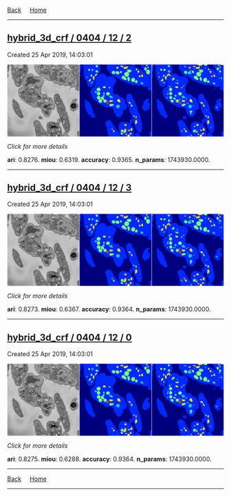
[Back](..)&nbsp;&nbsp;&nbsp;&nbsp;&nbsp;[Home](https://leapmanlab.github.io/snapshots)

---

<div class="summary"><a href="2"><h2>hybrid_3d_crf / 0404 / 12 / 2</h2></a><p>Created 25 Apr 2019, 14:03:01
</p><a href="2"><img src="2/media/summary.png" align="center"></a><p>
<i>Click for more details</i>
</p></div>

**ari**: 0.8276. **miou**: 0.6319. **accuracy**: 0.9365. **n_params**: 1743930.0000. 

---

<div class="summary"><a href="3"><h2>hybrid_3d_crf / 0404 / 12 / 3</h2></a><p>Created 25 Apr 2019, 14:03:01
</p><a href="3"><img src="3/media/summary.png" align="center"></a><p>
<i>Click for more details</i>
</p></div>

**ari**: 0.8273. **miou**: 0.6367. **accuracy**: 0.9364. **n_params**: 1743930.0000. 

---

<div class="summary"><a href="0"><h2>hybrid_3d_crf / 0404 / 12 / 0</h2></a><p>Created 25 Apr 2019, 14:03:01
</p><a href="0"><img src="0/media/summary.png" align="center"></a><p>
<i>Click for more details</i>
</p></div>

**ari**: 0.8275. **miou**: 0.6288. **accuracy**: 0.9364. **n_params**: 1743930.0000. 

---

[Back](..)&nbsp;&nbsp;&nbsp;&nbsp;&nbsp;[Home](https://leapmanlab.github.io/snapshots)

---